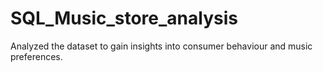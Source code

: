 # SQL_Music_store_analysis

Analyzed the dataset to gain insights into consumer behaviour and music preferences. 
